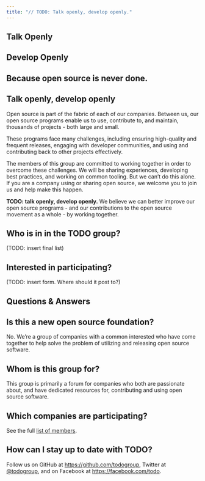 ```yaml
---
title: "// TODO: Talk openly, develop openly."
---
```


<section id="intro" markdown="1">

# Talk Openly
# Develop Openly
## Because open source is never done.

</section>

<section id="about" markdown="1">

# Talk openly, develop openly

Open source is part of the fabric of each of our companies. Between us, our open source programs
enable us to use, contribute to, and maintain, thousands of projects - both large and small.

These programs face many challenges, including ensuring high-quality and frequent releases, engaging
with developer communities, and using and contributing back to other projects effectively.

The members of this group are committed to working together in order to overcome these challenges.
We will be sharing experiences, developing best practices, and working on common tooling. But we
can’t do this alone. If you are a company using or sharing open source, we welcome you to join us
and help make this happen.

**TODO: talk openly, develop openly.** We believe we can better improve our open source programs -
and our contributions to the open source movement as a whole - by working together.

</section>

<section id="members" markdown="1">

# Who is in in the TODO group?

(TODO: insert final list)

</section>


<section id="participate" markdown="1">

# Interested in participating?

(TODO: insert form.  Where should it post to?)

</section>


<section id="faq" markdown="1">

# Questions & Answers

## Is this a new open source foundation?

No. We’re a group of companies with a common interested who have come together to help solve the
problem of utilizing and releasing open source software.

## Whom is this group for?

This group is primarily a forum for companies who both are passionate about, and have dedicated
resources for, contributing and using open source software.

## Which companies are participating?

See the full <a href="#members">list of members</a>.

## How can I stay up to date with TODO?

Follow us on GitHub at <https://github.com/todogroup>, Twitter at
[@todogroup](https://twitter.com/todogroup), and on Facebook at <https://facebook.com/todo>.

</section>
